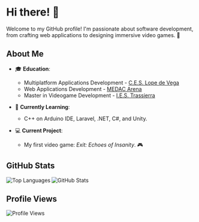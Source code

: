 # Hi there! 👋

Welcome to my GitHub profile! I'm passionate about software development, from crafting web applications to designing immersive video games. 🚀

## About Me
- 🎓 **Education**:  
  - Multiplatform Applications Development - [C.E.S. Lope de Vega](https://www.ceslopedevega.com/)  
  - Web Applications Development - [MEDAC Arena](https://medac.es/fp-cordoba/escritora-maria-goyri-sn)  
  - Master in Videogame Development - [I.E.S. Trassierra](https://www.iestrassierra.com/)  

- 🌱 **Currently Learning**:  
  - C++ on Arduino IDE, Laravel, .NET, C#, and Unity.  

- 💻 **Current Project**:  
  - My first video game: *Exit: Echoes of Insanity*. 🎮  

## GitHub Stats
<p>
  <img align="left" src="https://github-readme-stats.vercel.app/api/top-langs?username=alexsrk09&show_icons=true&locale=en&layout=compact" alt="Top Languages" />
</p>
<p>
  <img align="center" src="https://github-readme-stats.vercel.app/api?username=alexsrk09&show_icons=true&locale=en" alt="GitHub Stats" />
</p>

## Profile Views
<img src="https://komarev.com/ghpvc/?username=alexsrk09&label=Profile%20views&color=0e75b6&style=flat" alt="Profile Views" />


<!--
**alexsrk09/alexsrk09** is a ✨ _special_ ✨ repository because its `README.md` (this file) appears on your GitHub profile.

Here are some ideas to get you started:

- 🔭 I’m currently working on ...
- 🌱 I’m currently learning ...
- 👯 I’m looking to collaborate on ...
- 🤔 I’m looking for help with ...
- 💬 Ask me about ...
- 📫 How to reach me: ...
- 😄 Pronouns: ...
- ⚡ Fun fact: ...
-->
